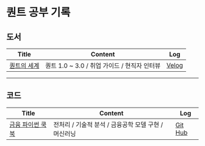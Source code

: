 # 퀀트 공부 기록

## 도서
Title | Content | Log 
|--------|--------|------|
[퀀트의 세계](https://www.aladin.co.kr/shop/wproduct.aspx?ItemId=301197859)| 퀀트 1.0 ~ 3.0 / 취업 가이드 / 현직자 인터뷰 | [Velog](https://velog.io/@namwootree/series/%ED%80%80%ED%8A%B8%EC%9D%98-%EC%84%B8%EA%B3%84)

---

## 코드
Title | Content | Log
|--------|--------|------|
[금융 파이썬 쿡북](https://www.aladin.co.kr/shop/wproduct.aspx?ItemId=262953804) | 전처리 / 기술적 분석 / 금융공학 모델 구현 / 머신러닝 | [Git Hub](https://github.com/namwootree/Basic_Skill/tree/main/Time_Series/%EA%B8%88%EC%9C%B5%20%ED%8C%8C%EC%9D%B4%EC%8D%AC%20%EC%BF%A1%EB%B6%81)
